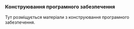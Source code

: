 ### Конструювання програмного забезпечення

Тут розміщується матеріали з конструювання програмного забезпечення.
